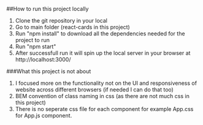 ##How to run this project locally 

1. Clone the git repository in your local
2. Go to main folder (react-cards in this project)
3. Run "npm install" to  download all the dependencies needed for the project to run
4. Run "npm start" 
5. After successfull run it will spin up the local server in your browser at http://localhost:3000/

###What this project is not about
1. I focused more on the functionality not on the UI and responsiveness of website across 
different browsers (if needed I can do that too)
2. BEM convention of class naming in css (as there are not much css in this project)
3. There is no seperate css file for each component for example App.css for App.js component.
